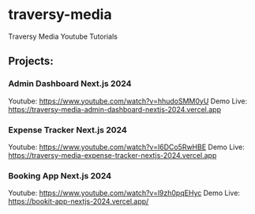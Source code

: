 # traversy-media
 Traversy Media Youtube Tutorials


## Projects: 

### Admin Dashboard Next.js 2024

Youtube: https://www.youtube.com/watch?v=hhudoSMM0yU
Demo Live: https://traversy-media-admin-dashboard-nextjs-2024.vercel.app


### Expense Tracker Next.js 2024

Youtube: https://www.youtube.com/watch?v=I6DCo5RwHBE
Demo Live: https://traversy-media-expense-tracker-nextjs-2024.vercel.app


### Booking App Next.js 2024

Youtube: https://www.youtube.com/watch?v=l9zh0pqEHyc
Demo Live: https://bookit-app-nextjs-2024.vercel.app/